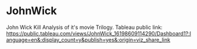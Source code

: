 # JohnWick
John Wick Kill Analysis of it's movie Trilogy.
Tableau public link: https://public.tableau.com/views/JohnWick_16198609114290/Dashboard1?:language=en&:display_count=y&publish=yes&:origin=viz_share_link
